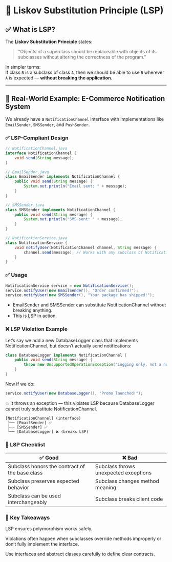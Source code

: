 # 🔁 Liskov Substitution Principle (LSP)

## ✅ What is LSP?

The **Liskov Substitution Principle** states:

> "Objects of a superclass should be replaceable with objects of its subclasses without altering the correctness of the program."

In simpler terms:  
If class `B` is a subclass of class `A`, then we should be able to use `B` wherever `A` is expected — **without breaking the application**.

---

## 🛒 Real-World Example: E-Commerce Notification System

We already have a `NotificationChannel` interface with implementations like `EmailSender`, `SMSSender`, and `PushSender`.

### ✅ LSP-Compliant Design

```java
// NotificationChannel.java
interface NotificationChannel {
    void send(String message);
}

// EmailSender.java
class EmailSender implements NotificationChannel {
    public void send(String message) {
        System.out.println("Email sent: " + message);
    }
}

// SMSSender.java
class SMSSender implements NotificationChannel {
    public void send(String message) {
        System.out.println("SMS sent: " + message);
    }
}

// NotificationService.java
class NotificationService {
    void notifyUser(NotificationChannel channel, String message) {
        channel.send(message); // Works with any subclass of NotificationChannel
    }
}
```
### ✅ Usage
```java
NotificationService service = new NotificationService();
service.notifyUser(new EmailSender(), "Order confirmed!");
service.notifyUser(new SMSSender(), "Your package has shipped!");
```
- EmailSender and SMSSender can substitute NotificationChannel without breaking anything.
- This is LSP in action.

### ❌ LSP Violation Example
Let’s say we add a new DatabaseLogger class that implements NotificationChannel, but doesn’t actually send notifications:

```java
class DatabaseLogger implements NotificationChannel {
    public void send(String message) {
        throw new UnsupportedOperationException("Logging only, not a notification channel");
    }
}
```
Now if we do:
```java
service.notifyUser(new DatabaseLogger(), "Promo launched!");
```
💥 It throws an exception — this violates LSP because DatabaseLogger cannot truly substitute NotificationChannel.

```plaintext
[NotificationChannel] (interface)
 ├── [EmailSender] ✅
 ├── [SMSSender] ✅
 └── [DatabaseLogger] ❌ (breaks LSP)
 ```
### 📌 LSP Checklist
| ✅ Good | ❌ Bad |
| --- | --- |
| Subclass honors the contract of the base class | Subclass throws unexpected exceptions |
| Subclass preserves expected behavior | Subclass changes method meaning |
| Subclass can be used interchangeably | Subclass breaks client code |

### 🧠 Key Takeaways
LSP ensures polymorphism works safely.

Violations often happen when subclasses override methods improperly or don’t fully implement the interface.

Use interfaces and abstract classes carefully to define clear contracts.